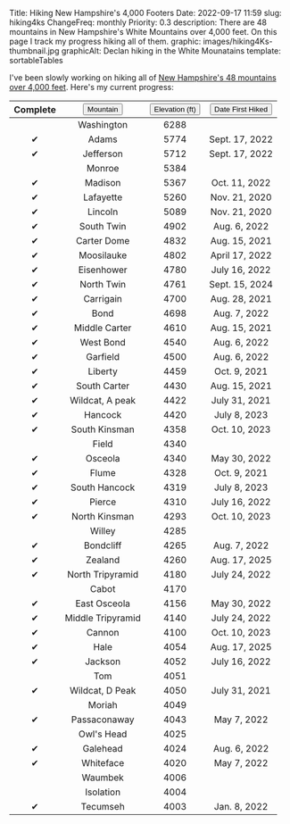 Title: Hiking New Hampshire's 4,000 Footers
Date: 2022-09-17 11:59
slug: hiking4ks
ChangeFreq: monthly
Priority: 0.3
description: There are 48 mountains in New Hampshire's White Mountains over 4,000 feet. On this page I track my progress hiking all of them.
graphic: images/hiking4Ks-thumbnail.jpg
graphicAlt: Declan hiking in the White Mounatains
template: sortableTables

I've been slowly working on hiking all of <a href="http://4000footers.com/nh.shtml" target="_blank">New Hampshire's 48 mountains over 4,000 feet</a>. Here's my current progress:

| Complete | <button class="btn sortable">Mountain<span aria-hidden="true"></span></button> | <button class="btn sortable sortable-num">Elevation (ft)<span aria-hidden="true"></span></button> | <button class="btn sortable sortable-date">Date First Hiked<span aria-hidden="true"></span></button> |
|:----------:|:--------:|:--------------:|:----------------:|
| | Washington | 6288 | |
| &#10004; | Adams | 5774 | Sept. 17, 2022 | <!-- Oct. 11, 2022 -->
| &#10004;  | Jefferson | 5712 | Sept. 17, 2022 |
| | Monroe | 5384 | |
| &#10004; | Madison | 5367 | Oct. 11, 2022 |
| &#10004; | Lafayette | 5260 | Nov. 21, 2020 | <!-- Aug. 6, 2022 -->
| &#10004; | Lincoln | 5089 | Nov. 21, 2020 | <!-- Aug. 6, 2022 -->
| &#10004; | South Twin | 4902 | Aug. 6, 2022 | <!-- Sept. 15, 2024 -->
| &#10004; | Carter Dome | 4832 | Aug. 15, 2021 |
| &#10004; | Moosilauke | 4802 | April 17, 2022 |
| &#10004; | Eisenhower | 4780 | July 16, 2022 |
| &#10004; | North Twin | 4761 | Sept. 15, 2024 |
| &#10004; | Carrigain | 4700 | Aug. 28, 2021 |
| &#10004; | Bond | 4698 | Aug. 7, 2022 |
| &#10004; | Middle Carter | 4610 | Aug. 15, 2021 |
| &#10004; | West Bond | 4540 | Aug. 6, 2022 |
| &#10004; | Garfield | 4500 | Aug. 6, 2022 |
| &#10004; | Liberty | 4459 | Oct. 9, 2021 | <!-- Aug. 6, 2022 -->
| &#10004; | South Carter | 4430 | Aug. 15, 2021 |
| &#10004; | Wildcat, A peak | 4422 | July 31, 2021 |
| &#10004; | Hancock | 4420 | July 8, 2023 |
| &#10004; | South Kinsman | 4358 | Oct. 10, 2023 |
| | Field | 4340 | |
| &#10004; | Osceola | 4340 | May 30, 2022 |
| &#10004; | Flume | 4328 | Oct. 9, 2021 | <!-- Aug. 6, 2022 -->
| &#10004; | South Hancock | 4319 | July 8, 2023 |
| &#10004; | Pierce | 4310 | July 16, 2022 |
| &#10004; | North Kinsman | 4293 | Oct. 10, 2023 |
| | Willey | 4285 | |
| &#10004; | Bondcliff | 4265 | Aug. 7, 2022 |
| &#10004; | Zealand | 4260 | Aug. 17, 2025 |
| &#10004; | North Tripyramid | 4180 | July 24, 2022 |
| | Cabot | 4170 | |
| &#10004; | East Osceola | 4156 | May 30, 2022 |
| &#10004; | Middle Tripyramid | 4140 | July 24, 2022 |
| &#10004; | Cannon | 4100 | Oct. 10, 2023 |
| &#10004; | Hale | 4054 | Aug. 17, 2025 |
| &#10004; | Jackson | 4052 | July 16, 2022 |
| | Tom | 4051 | |
| &#10004; | Wildcat, D Peak | 4050 | July 31, 2021|
| | Moriah | 4049 | |
| &#10004; | Passaconaway | 4043 |  May 7, 2022 |
| | Owl's Head | 4025 | |
| &#10004; | Galehead | 4024 | Aug. 6, 2022 |
| &#10004; | Whiteface | 4020 | May 7, 2022 |
| | Waumbek | 4006 | |
| | Isolation | 4004 | |
| &#10004; | Tecumseh | 4003 | Jan. 8, 2022|
